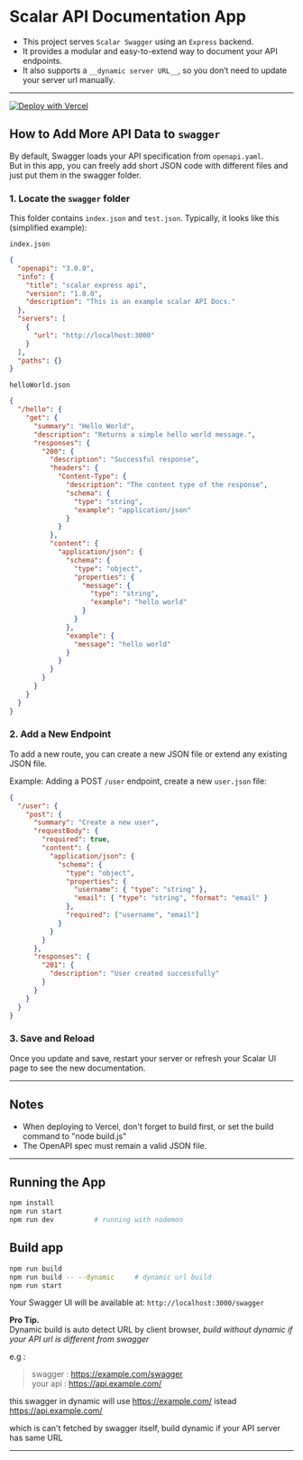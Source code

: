# Scalar API Documentation App

- This project serves `Scalar Swagger` using an `Express` backend.
- It provides a modular and easy-to-extend way to document your API endpoints.
- It also supports a `__dynamic server URL__`, so you don’t need to update your server url manually.

---

[![Deploy with Vercel](https://vercel.com/button)](https://vercel.com/new/import?s=https://github.com/mininxd/web/tree/scalar)


## How to Add More API Data to `swagger`
By default, Swagger loads your API specification from `openapi.yaml`.  
But in this app, you can freely add short JSON code with different files and just put them in the swagger folder.

### 1. Locate the `swagger` folder
This folder contains `index.json` and `test.json`.
Typically, it looks like this (simplified example):

`index.json`
```json
{
  "openapi": "3.0.0",
  "info": {
    "title": "scalar express api",
    "version": "1.0.0",
    "description": "This is an example scalar API Docs."
  },
  "servers": [
    {
      "url": "http://localhost:3000"
    }
  ],
  "paths": {}
}
```

`helloWorld.json`
```json
{
  "/hello": {
    "get": {
      "summary": "Hello World",
      "description": "Returns a simple hello world message.",
      "responses": {
        "200": {
          "description": "Successful response",
          "headers": {
            "Content-Type": {
              "description": "The content type of the response",
              "schema": {
                "type": "string",
                "example": "application/json"
              }
            }
          },
          "content": {
            "application/json": {
              "schema": {
                "type": "object",
                "properties": {
                  "message": {
                    "type": "string",
                    "example": "hello world"
                  }
                }
              },
              "example": {
                "message": "hello world"
              }
            }
          }
        }
      }
    }
  }
}
```

### 2. Add a New Endpoint

To add a new route, you can create a new JSON file or extend any existing JSON file.

Example: Adding a POST `/user` endpoint,
create a new `user.json` file:
```json
{
  "/user": {
    "post": {
      "summary": "Create a new user",
      "requestBody": {
        "required": true,
        "content": {
          "application/json": {
            "schema": {
              "type": "object",
              "properties": {
                "username": { "type": "string" },
                "email": { "type": "string", "format": "email" }
              },
              "required": ["username", "email"]
            }
          }
        }
      },
      "responses": {
        "201": {
          "description": "User created successfully"
        }
      }
    }
  }
}
```

### 3. Save and Reload

Once you update and save, restart your server or refresh your Scalar UI page to see the new documentation.

---

## Notes

- When deploying to Vercel, don't forget to build first, or set the build command to "node build.js"
- The OpenAPI spec must remain a valid JSON file.

---

## Running the App

```bash
npm install
npm run start
npm run dev          # running with nodemon
```

## Build app 

```bash
npm run build
npm run build -- --dynamic     # dynamic url build
npm run start
```

Your Swagger UI will be available at: `http://localhost:3000/swagger`


__Pro Tip.__<br>
Dynamic build is auto detect URL by client browser, *build without dynamic if your API url is different from swagger*

e.g : 
> swagger :
> https://example.com/swagger<br>
> your api :
> https://api.example.com/


this swagger in dynamic will use https://example.com/ istead https://api.example.com/

which is can't fetched by swagger itself, build dynamic if your API server has same URL

---
